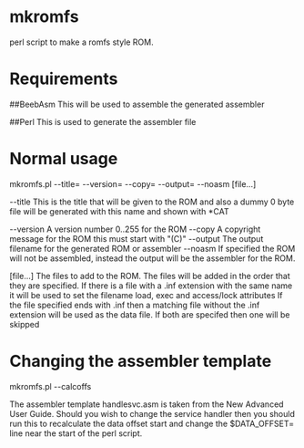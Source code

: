 # mkromfs
perl script to make a romfs style ROM.

# Requirements

##BeebAsm
This will be used to assemble the generated assembler

##Perl
This is used to generate the assembler file


# Normal usage

mkromfs.pl --title=<rom title> --version=<rom version> --copy=<copyright> --output=<output> --noasm [file...]

--title         This is the title that will be given to the ROM and also a dummy 0 byte file will be
                generated with this name and shown with \*CAT

--version       A version number 0..255 for the ROM
--copy          A copyright message for the ROM this must start with "(C)"
--output        The output filename for the generated ROM or assembler
--noasm         If specified the ROM will not be assembled, instead the output will be the assembler
                for the ROM.

[file...]       The files to add to the ROM. The files will be added in the order that they are specified.
                If there is a file with a .inf extension with the same name it will be used to set the filename
                load, exec and access/lock attributes
                If the file specified ends with .inf then a matching file without the .inf extension will be
                used as the data file.
                If both are specifed then one will be skipped

# Changing the assembler template

mkromfs.pl --calcoffs

The assembler template handlesvc.asm is taken from the New Advanced User Guide. Should you wish to change the
service handler then you should run this to recalculate the data offset start and change the $DATA_OFFSET= line
near the start of the perl script.



